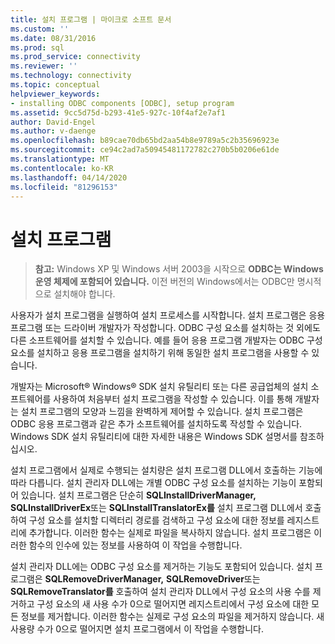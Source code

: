 ```yaml
---
title: 설치 프로그램 | 마이크로 소프트 문서
ms.custom: ''
ms.date: 08/31/2016
ms.prod: sql
ms.prod_service: connectivity
ms.reviewer: ''
ms.technology: connectivity
ms.topic: conceptual
helpviewer_keywords:
- installing ODBC components [ODBC], setup program
ms.assetid: 9cc5d75d-b293-41e5-927c-10f4af2e7af1
author: David-Engel
ms.author: v-daenge
ms.openlocfilehash: b89cae70db65bd2aa54b8e9789a5c2b35696923e
ms.sourcegitcommit: ce94c2ad7a50945481172782c270b5b0206e61de
ms.translationtype: MT
ms.contentlocale: ko-KR
ms.lasthandoff: 04/14/2020
ms.locfileid: "81296153"
---
```

# <a name="setup-program"></a>설치 프로그램
> **참고:** Windows XP 및 Windows 서버 2003을 시작으로 **ODBC는 Windows 운영 체제에 포함되어 있습니다.** 이전 버전의 Windows에서는 ODBC만 명시적으로 설치해야 합니다.  
  
 사용자가 설치 프로그램을 실행하여 설치 프로세스를 시작합니다. 설치 프로그램은 응용 프로그램 또는 드라이버 개발자가 작성합니다. ODBC 구성 요소를 설치하는 것 외에도 다른 소프트웨어를 설치할 수 있습니다. 예를 들어 응용 프로그램 개발자는 ODBC 구성 요소를 설치하고 응용 프로그램을 설치하기 위해 동일한 설치 프로그램을 사용할 수 있습니다.  
  
 개발자는 Microsoft® Windows® SDK 설치 유틸리티 또는 다른 공급업체의 설치 소프트웨어를 사용하여 처음부터 설치 프로그램을 작성할 수 있습니다. 이를 통해 개발자는 설치 프로그램의 모양과 느낌을 완벽하게 제어할 수 있습니다. 설치 프로그램은 ODBC 응용 프로그램과 같은 추가 소프트웨어를 설치하도록 작성할 수 있습니다. Windows SDK 설치 유틸리티에 대한 자세한 내용은 Windows SDK 설명서를 참조하십시오.  
  
 설치 프로그램에서 실제로 수행되는 설치량은 설치 프로그램 DLL에서 호출하는 기능에 따라 다릅니다. 설치 관리자 DLL에는 개별 ODBC 구성 요소를 설치하는 기능이 포함되어 있습니다. 설치 프로그램은 단순히 **SQLInstallDriverManager,** **SQLInstallDriverEx**또는 **SQLInstallTranslatorEx를** 설치 프로그램 DLL에서 호출하여 구성 요소를 설치할 디렉터리 경로를 검색하고 구성 요소에 대한 정보를 레지스트리에 추가합니다. 이러한 함수는 실제로 파일을 복사하지 않습니다. 설치 프로그램은 이러한 함수의 인수에 있는 정보를 사용하여 이 작업을 수행합니다.  
  
 설치 관리자 DLL에는 ODBC 구성 요소를 제거하는 기능도 포함되어 있습니다. 설치 프로그램은 **SQLRemoveDriverManager,** **SQLRemoveDriver**또는 **SQLRemoveTranslator를** 호출하여 설치 관리자 DLL에서 구성 요소의 사용 수를 제거하고 구성 요소의 새 사용 수가 0으로 떨어지면 레지스트리에서 구성 요소에 대한 모든 정보를 제거합니다. 이러한 함수는 실제로 구성 요소의 파일을 제거하지 않습니다. 새 사용량 수가 0으로 떨어지면 설치 프로그램에서 이 작업을 수행합니다.
